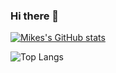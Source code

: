### Hi there 👋

<!--
**michael-kudrik/michael-kudrik** is a ✨ _special_ ✨ repository because its `README.md` (this file) appears on your GitHub profile.

Here are some ideas to get you started:

- 🔭 I’m currently working on ...
- 🌱 I’m currently learning ...
- 👯 I’m looking to collaborate on ...
- 🤔 I’m looking for help with ...
- 💬 Ask me about ...
- 📫 How to reach me: ...
- 😄 Pronouns: ...
- ⚡ Fun fact: ...
-->
[![Mikes's GitHub stats](https://github-readme-stats.vercel.app/api?username=michael-kudrik&theme=onedark)](https://github.com/michael-kudrik/github-readme-stats)

![Top Langs](https://github-readme-stats.vercel.app/api/top-langs/?username=michael-kudrik&layout=compact&theme=onedark)
